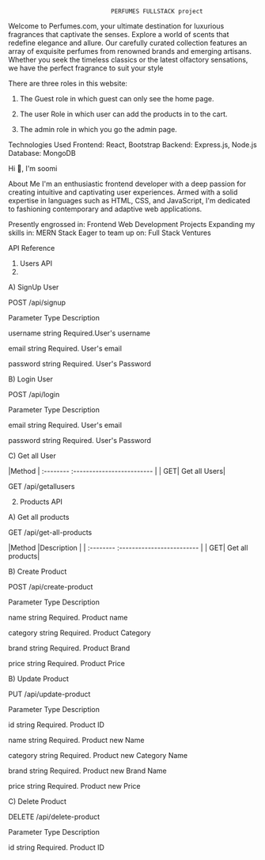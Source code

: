                                  PERFUMES FULLSTACK project
 Welcome to Perfumes.com, your ultimate destination for luxurious fragrances that captivate the senses. Explore a world of scents that redefine elegance and allure. Our carefully curated collection features an array of exquisite perfumes from renowned brands and emerging artisans. Whether you seek the timeless classics or the latest olfactory sensations, we have the perfect fragrance to suit your style

 There are three roles in this website:

1. The Guest role in which guest can only see the home page. 

2. The user Role in which user can add the products in to the cart.

3. The admin role in which you go the admin page.

Technologies Used
Frontend: React, Bootstrap
Backend: Express.js, Node.js
Database: MongoDB


Hi 👋, I'm soomi

About Me
I'm an enthusiastic frontend developer with a deep passion for creating intuitive and captivating user experiences. Armed with a solid expertise in languages such as HTML, CSS, and JavaScript, I'm dedicated to fashioning contemporary and adaptive web applications.

Presently engrossed in: Frontend Web Development Projects
Expanding my skills in: MERN Stack
Eager to team up on: Full Stack Ventures


API Reference
1) Users API
2) 
A) SignUp User

  POST /api/signup
  
Parameter 	Type  	Description 

username 	string 	Required.User's username

email	string	Required. User's email

password	string	Required. User's Password

B) Login User

  POST /api/login
  
Parameter  Type 	Description

email	 string 	Required. User's email

password	string	Required. User's Password

C) Get all User

|Method | :-------- :------------------------- | | GET| Get all Users|

  GET /api/getallusers
  
2) Products API
   
A) Get all products

  GET /api/get-all-products
  
|Method |Description | | :-------- :------------------------- | | GET| Get all products|


B) Create Product

  POST /api/create-product
  
Parameter	Type	Description

name	string	Required. Product name

category	string	Required. Product Category

brand	string	Required. Product Brand

price	string	Required. Product Price

B) Update Product

  PUT /api/update-product
  
Parameter	Type	Description

id	string	Required. Product ID

name	string	Required. Product new Name

category	string	Required. Product new Category Name

brand	string	Required. Product new Brand Name

price	string	Required. Product new Price

C) Delete Product

  DELETE /api/delete-product
  
Parameter	Type	Description

id	string	Required. Product ID
